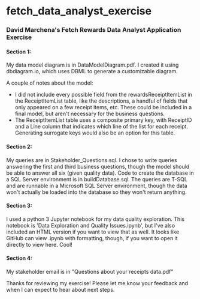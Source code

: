 # fetch_data_analyst_exercise
### David Marchena's Fetch Rewards Data Analyst Application Exercise

#### Section 1:
My data model diagram is in DataModelDiagram.pdf.  I created it using dbdiagram.io, which uses DBML to generate a customizable diagram.  

A couple of notes about the model:  
* I did not include every possible field from the rewardsReceiptItemList in the ReceiptItemList table, like the descriptions, a handful of fields that only appeared on a few receipt items, etc.  These could be included in a final model, but aren't necessary for the business questions.
* The ReceiptItemList table uses a composite primary key, with ReceiptID and a Line column that indicates which line of the list for each receipt.  Generating surrogate keys would also be an option for this table.

#### Section 2:
My queries are in Stakeholder_Questions.sql.  I chose to write queries answering the first and third business questions, though the model should be able to answer all six (given quality data).  Code to create the database in a SQL Server environment is in buildDatabase.sql. The queries are T-SQL and are runnable in a Microsoft SQL Server environment, though the data won't actually be loaded into the database so they won't return anything.

#### Section 3:
I used a python 3 Jupyter notebook for my data quality exploration.  This notebook is 'Data Exploration and Quality Issues.ipynb', but I've also included an HTML version if you want to view that as well.  It looks like GitHub can view .ipynb with formatting, though, if you want to open it directly to view here. Cool!

#### Section 4:
My stakeholder email is in "Questions about your receipts data.pdf"


Thanks for reviewing my exercise! Please let me know your feedback and when I can expect to hear about next steps.
